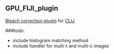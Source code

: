 ## GPU_FIJI_plugin

[Bleach correction plugin](https://github.com/fiji/CorrectBleach) for [CLIJ](https://github.com/clij/clij-plugin-template).

###todo:
* include histogram matching method
* include handler for multi-t and multi-c images


